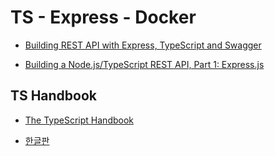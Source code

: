 # TS - Express - Docker

- [Building REST API with Express, TypeScript and Swagger](https://rsbh.dev/blog/rest-api-with-express-typescript)

- [Building a Node.js/TypeScript REST API, Part 1: Express.js](https://www.toptal.com/express-js/nodejs-typescript-rest-api-pt-1)

## TS Handbook

- [The TypeScript Handbook](https://www.typescriptlang.org/docs/handbook/intro.html)

- [한글판](https://typescript-kr.github.io/)